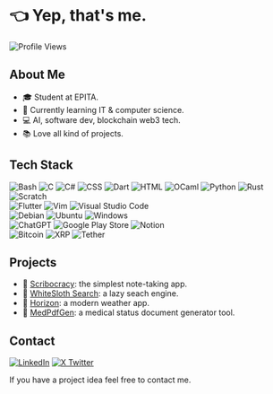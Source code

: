 # 👈 Yep, that's me.

![Profile Views](https://komarev.com/ghpvc/?username=gaetanslrt&color=blue)  

## About Me
- 🎓 Student at EPITA.
- 🌱 Currently learning IT & computer science.
- 💻 AI, software dev, blockchain web3 tech.
- 📚 Love all kind of projects.

## Tech Stack
![Bash](https://img.shields.io/badge/Bash-4EAA25?logo=gnubash&logoColor=fff)
![C](https://img.shields.io/badge/C-00599C?logo=c&logoColor=white)
![C#](https://custom-icon-badges.demolab.com/badge/C%23-%23239120.svg?logo=cshrp&logoColor=white)
![CSS](https://img.shields.io/badge/CSS-1572B6?logo=css3&logoColor=fff)
![Dart](https://img.shields.io/badge/Dart-%230175C2.svg?logo=dart&logoColor=white)
![HTML](https://img.shields.io/badge/HTML-%23E34F26.svg?logo=html5&logoColor=white)
![OCaml](https://img.shields.io/badge/OCaml-EC6813?logo=ocaml&logoColor=white)
![Python](https://img.shields.io/badge/-Python-3776AB?logo=python&logoColor=white&style=flat-square)
![Rust](https://img.shields.io/badge/Rust-%23000000.svg?e&logo=rust&logoColor=white)
![Scratch](https://img.shields.io/badge/Scratch-4D97FF?logo=scratch&logoColor=white)
<br>
![Flutter](https://img.shields.io/badge/Flutter-02569B?logo=flutter&logoColor=fff)
![Vim](https://img.shields.io/badge/Vim-%2311AB00.svg?logo=vim&logoColor=white)
![Visual Studio Code](https://custom-icon-badges.demolab.com/badge/Visual%20Studio%20Code-0078d7.svg?logo=vsc&logoColor=white)
<br>
![Debian](https://img.shields.io/badge/Debian-A81D33?logo=debian&logoColor=white)
![Ubuntu](https://img.shields.io/badge/Ubuntu-E95420?logo=ubuntu&logoColor=white)
![Windows](https://custom-icon-badges.demolab.com/badge/Windows-0078D6?logo=windows11&logoColor=white)
<br>
![ChatGPT](https://img.shields.io/badge/ChatGPT-74aa9c?logo=openai&logoColor=white)
![Google Play Store](https://img.shields.io/badge/Google_Play-414141?logo=google-play&logoColor=white)
![Notion](https://img.shields.io/badge/Notion-000?logo=notion&logoColor=fff)
<br>
![Bitcoin](https://img.shields.io/badge/Bitcoin-FF9900?logo=bitcoin&logoColor=white)
![XRP](https://img.shields.io/badge/XRP-25A768?logo=xrp&logoColor=fff)
![Tether](https://img.shields.io/badge/Tether-168363?&logo=tether&logoColor=white)

## Projects
- 🔗 [Scribocracy](https://www.scribocracy.com): the simplest note-taking app.
- 🔗 [WhiteSloth Search](https://whitesloth-search.pages.dev): a lazy seach engine.
- 🔗 [Horizon](https://horizonapp.pages.dev): a modern weather app.
- 🔗 [MedPdfGen](https://medpdfgen.pages.dev): a medical status document generator tool.

<!-- ## 📊 GitHub Stats
![Your GitHub Stats](https://github-readme-stats.vercel.app/api?username=gaetanslrt&show_icons=true&theme=radical)  
![Top Languages](https://github-readme-stats.vercel.app/api/top-langs/?username=gaetanslrt&layout=compact&theme=radical)  -->

## Contact
[![LinkedIn](https://custom-icon-badges.demolab.com/badge/LinkedIn-0A66C2?logo=linkedin-white&logoColor=fff)](https://www.linkedin.com/in/gaetan-suillerot-294450327)
[![X Twitter](https://img.shields.io/badge/X-%23000000.svg?logo=X&logoColor=white)](https://x.com/GaetanSlrt)

If you have a project idea feel free to contact me.
